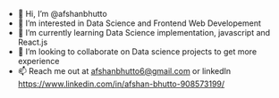 - 👋 Hi, I’m @afshanbhutto
- 👀 I’m interested in Data Science and Frontend Web Developement
- 🌱 I’m currently learning Data Science implementation,  javascript and React.js 
- 💞️ I’m looking to collaborate on Data science projects to get more experience
- 📫 Reach me out at afshanbhutto6@gmail.com or linkedIn https://www.linkedin.com/in/afshan-bhutto-908573199/


<!---
afshanbhutto/afshanbhutto is a ✨ special ✨ repository because its `README.md` (this file) appears on your GitHub profile.
You can click the Preview link to take a look at your changes.
--->
